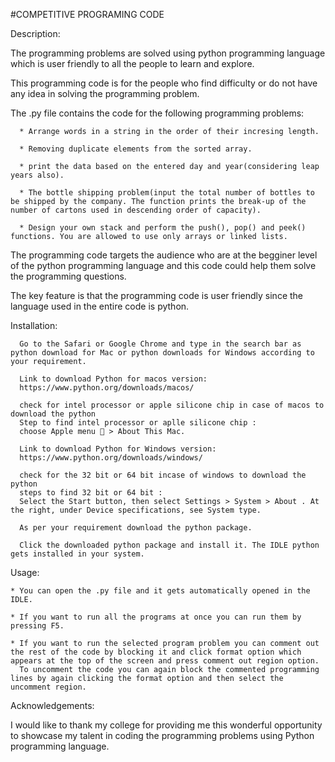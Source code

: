 #COMPETITIVE PROGRAMING CODE

Description:

  The programming problems are solved using python programming language which is user friendly to all the people to learn and explore.
  
  This programming code is for the people who find difficulty or do not have any idea in solving the programming problem.
  
  The .py file contains the code for the following programming problems:
  
      * Arrange words in a string in the order of their incresing length.
      
      * Removing duplicate elements from the sorted array.
      
      * print the data based on the entered day and year(considering leap years also).
      
      * The bottle shipping problem(input the total number of bottles to be shipped by the company. The function prints the break-up of the number of cartons used in descending order of capacity).
      
      * Design your own stack and perform the push(), pop() and peek() functions. You are allowed to use only arrays or linked lists.
  
  The programming code targets the audience who are at the begginer level of the python programming language and this code could help them solve the programming questions.

  The key feature is that the programming code is user friendly since the language used in the entire code is python.

  

Installation:

      Go to the Safari or Google Chrome and type in the search bar as python download for Mac or python downloads for Windows according to your requirement.
      
      Link to download Python for macos version:
      https://www.python.org/downloads/macos/

      check for intel processor or apple silicone chip in case of macos to download the python
      Step to find intel processor or aplle silicone chip : 
      choose Apple menu  > About This Mac.
      
      Link to download Python for Windows version:
      https://www.python.org/downloads/windows/
      
      check for the 32 bit or 64 bit incase of windows to download the python
      steps to find 32 bit or 64 bit :
      Select the Start button, then select Settings > System > About . At the right, under Device specifications, see System type.

      As per your requirement download the python package.

      Click the downloaded python package and install it. The IDLE python gets installed in your system.

      

Usage:


    * You can open the .py file and it gets automatically opened in the IDLE.
    
    * If you want to run all the programs at once you can run them by pressing F5.
    
    * If you want to run the selected program problem you can comment out the rest of the code by blocking it and click format option which appears at the top of the screen and press comment out region option.
      To uncomment the code you can again block the commented programming lines by again clicking the format option and then select the uncomment region.


Acknowledgements:

I would like to thank my college for providing me this wonderful opportunity to showcase my talent in coding the programming problems using Python programming language.

    
      
   

